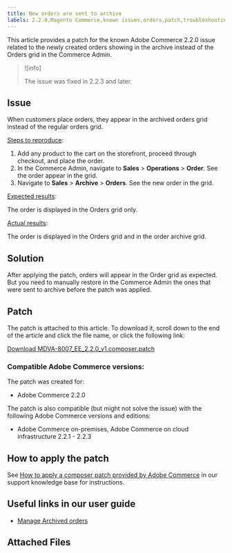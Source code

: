 ```yaml
---
title: New orders are sent to archive
labels: 2.2.0,Magento Commerce,known issues,orders,patch,troubleshooting,Adobe Commerce,cloud infrastructure,admin,on-premises
---
```


This article provides a patch for the known Adobe Commerce 2.2.0 issue related to the newly created orders showing in the archive instead of the Orders grid in the Commerce Admin.

>![info]
>
>The issue was fixed in 2.2.3 and later.

## Issue

When customers place orders, they appear in the archived orders grid instead of the regular orders grid.

<ins>Steps to reproduce</ins>:

1. Add any product to the cart on the storefront, proceed through checkout, and place the order.
1. In the Commerce Admin, navigate to **Sales** > **Operations** > **Order**. See the order appear in the grid.
1. Navigate to **Sales** > **Archive** > **Orders**. See the new order in the grid.

<ins>Expected results</ins>:

The order is displayed in the Orders grid only.

<ins>Actual results</ins>:

The order is displayed in the Orders grid and in the order archive grid.

## Solution

After applying the patch, orders will appear in the Order grid as expected. But you need to manually restore in the Commerce Admin the ones that were sent to archive before the patch was applied.

## Patch

The patch is attached to this article. To download it, scroll down to the end of the article and click the file name, or click the following link:

 [Download MDVA-8007\_EE\_2.2.0\_v1.composer.patch](assets/MDVA-8007_EE_2.2.0_v1.composer.patch.zip)

### Compatible Adobe Commerce versions:

The patch was created for:

* Adobe Commerce 2.2.0

The patch is also compatible (but might not solve the issue) with the following Adobe Commerce versions and editions:

* Adobe Commerce on-premises, Adobe Commerce on cloud infrastructure 2.2.1 - 2.2.3

## How to apply the patch

See [How to apply a composer patch provided by Adobe Commerce](https://support.magento.com/hc/en-us/articles/360028367731) in our support knowledge base for instructions.

## Useful links in our user guide

* [Manage Archived orders](https://docs.magento.com/user-guide/sales/order-archive.html)

## Attached Files
